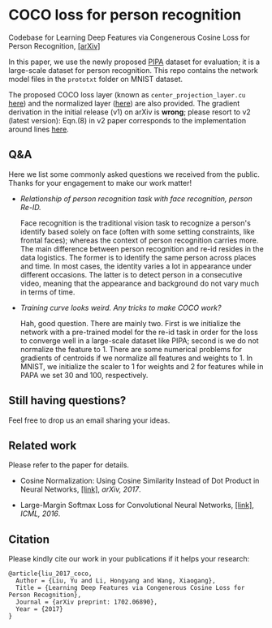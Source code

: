 # COCO loss for person recognition

Codebase for Learning Deep Features via Congenerous Cosine Loss for Person Recognition, [[arXiv]](https://arxiv.org/abs/1702.06890)

In this paper, we use the newly proposed [PIPA](https://people.eecs.berkeley.edu/~nzhang/piper.html) dataset for evaluation; it is a large-scale dataset for person recognition. This repo contains the network model files in the `prototxt` folder on MNIST dataset. 

The proposed COCO loss layer (known as `center_projection_layer.cu` [here](https://github.com/sciencefans/CaffeMex_v2/blob/master/src/caffe/layers/center_projection_layer.cu)) and the normalized layer ([here](https://github.com/sciencefans/CaffeMex_v2/blob/master/src/caffe/layers/normalize_layer.cu)) are also provided. The gradient derivation in the initial release (v1) on arXiv is **wrong**; please resort to v2 (latest version): Eqn.(8) in v2 paper corresponds to the implementation around lines [here](https://github.com/sciencefans/CaffeMex_v2/blob/master/src/caffe/layers/normalize_layer.cpp#L55).

## Q&A

Here we list some commonly asked questions we received from the public. Thanks for your engagement to make our work matter!

- *Relationship of person recognition task with face recognition, person Re-ID.*

	Face recognition is the traditional vision task to recognize a person's identify based solely on face (often with some setting constraints, like frontal faces); whereas the context of person recognition carries more. The main difference between person recognition and re-id resides in the data logistics. The former is to identify the same person across places and time. In most cases, the identity varies a lot in appearance under different occasions. The latter is to detect person in a consecutive video, meaning that the appearance and background do not vary much in terms of time.

- *Training curve looks weird. Any tricks to make COCO work?*

	Hah, good question. There are mainly two. First is we initialize the network with a pre-trained model for the re-id task in order for the loss to converge well in a large-scale dataset like PIPA; second is we do not normalize the feature to 1. There are some numerical problems for gradients of centroids if we  normalize all features and weights to 1. In MNIST, we initialize the scaler to 1 for weights and 2 for features while in PAPA we set 30 and 100, respectively.

## Still having questions?

Feel free to drop us an email sharing your ideas.

## Related work

Please refer to the paper for details.

- Cosine Normalization: Using Cosine Similarity Instead of Dot Product in Neural Networks, [[link]](https://arxiv.org/abs/1702.05870), *arXiv, 2017*.

- Large-Margin Softmax Loss for Convolutional Neural Networks, [[link]](http://jmlr.org/proceedings/papers/v48/liud16.pdf), *ICML, 2016*.

## Citation
Please kindly cite our work in your publications if it helps your research:

    @article{liu_2017_coco,
      Author = {Liu, Yu and Li, Hongyang and Wang, Xiaogang},
      Title = {Learning Deep Features via Congenerous Cosine Loss for Person Recognition},
	  Journal = {arXiv preprint: 1702.06890},
	  Year = {2017}
    }
